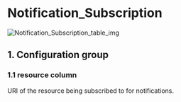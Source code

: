 # Notification_Subscription

![Notification_Subscription_table_img](http://www.plantuml.com/plantuml/img/0Rm0G_z0StHXSdHrRMmAT6zdPNHePN8WUmfZR65pSo1ERtHfPcbZONHfRsvVKtLYSsDoQN1qQMzk2dqAQ6baPI1ZQN9ZR6KAQ6baPI1jPMrYPN9p2cnbPsLkP21oQMTeT0fZRsvqQMvrRtCWR6bkPI0j83nYFdDqSczkPpmlOZuWScLcPN9bRcDb2cHlT7HbP21iQMvb82qWF6a-TsLXQpmlQJuWScLcPN9bRcDb2cLkP6nbPsLkP0f0PMvaTMri)

## 1. Configuration group

### 1.1 resource column

URI of the resource being subscribed to for notifications.


